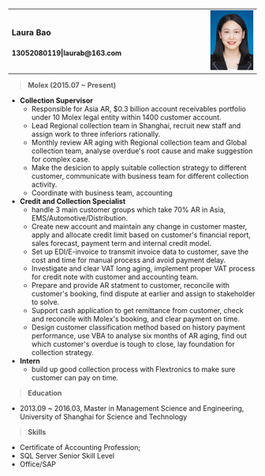 <table>
<tr>
<td style="width: 80%">
<h3><strong>Laura Bao</strong><h3>
<p style="font-size:14px">
13052080119<strong>|</strong>laurab@163.com
</p>
</td>
<td>
<img src="people_resize.png" alt="people_resize" title="my photo"/>
</td>
</tr>
</table>

> **Molex (2015.07 ~ Present)**
  - **Collection Supervisor**
    - Responsible for Asia AR, $0.3 billion account receivables portfolio under 10 Molex legal entity within 1400 customer account. 
    - Lead Regional collection team in Shanghai, recruit new staff and assign work to three inferiors rationally.
    - Monthly review AR aging with Regional collection team and Global collection team, analyse overdue's root cause and make suggestion for complex case.
    - Make the desicion to apply suitable collection strategy to different customer, communicate with business team for different collection activity.
    - Coordinate with business team, accounting
  - **Credit and Collection Specialist**
    - handle 3 main customer groups which take 70% AR in Asia, EMS/Automotive/Distribution.
    - Create new account and maintain any change in customer master, apply and allocate credit limit based on customer's financial report, sales forecast, payment term and internal credit model. 
    - Set up EDI/E-invoice to transmit invoice data to customer, save the cost and time for manual process and avoid payment delay.
    - Investigate and clear VAT long aging, implement proper VAT process for credit note with customer and accounting team.
    - Prepare and provide AR statment to customer, reconcile with customer's booking, find dispute at earlier and assign to stakeholder to solve.
    - Support cash application to get remittance from customer, check and reconcile with Molex's booking, and clear payment on time.
    - Design customer classification method based on history payment performance, use VBA to analyse six months of AR aging, find out which customer's overdue is tough to close, lay foundation for collection strategy.
  - **Intern**
    - build up good collection process with Flextronics to make sure customer can pay on time.

> **Education**

- 2013.09 ~ 2016.03, Master in Management Science and Engineering, University of Shanghai for Science and Technology


> **Skills**

- Certificate of Accounting Profession;
- SQL Server Senior Skill Level
- Office/SAP
